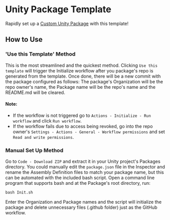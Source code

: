 # Unity Package Template
Rapidly set up a [Custom Unity Package](https://docs.unity3d.com/Manual/CustomPackages.html) with this template!

## How to Use
### 'Use this Template' Method
This is the most streamlined and the quickest method. Clicking `Use this template` will trigger the Initialize workflow after you package's repo is generated from the template. Once done, there will be a new commit with the package configured as follows: The package's Organization will be the repo owner's name, the Package name will be the repo's name and the README.md will be cleared.

#### Note:
* If the workflow is not triggered go to `Actions - Initialize - Run workflow` and click `Run workflow`.
* If the workflow fails due to access being revoked, go into the repo owner's `Settings - Actions - General - Workflow permissions` and set `Read and write permissions`.

### Manual Set Up Method
Go to `Code - Download ZIP` and extract it in your Unity project's Packages directory. You could manually edit the `package.json` file in the Inspector and rename the Assembly Definition files to match your package name, but this can be automated with the included bash script. Open a command line program that supports bash and at the Package's root directory, run:
```
bash Init.sh
```
Enter the Organization and Package names and the script will initialize the package and delete unnecessary files (.github folder) just as the GitHub workflow.
